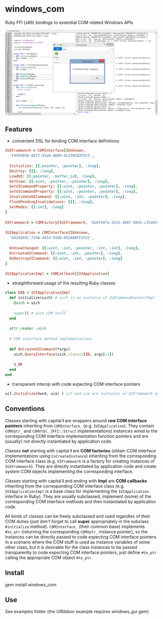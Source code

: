 # windows_com

Ruby FFI (x86) bindings to essential COM related Windows APIs

![Screenshot](./screenshot.png)

## Features

- convenient DSL for binding COM interface definitions

```ruby
IUIFramework = COMInterface[IUnknown,
  'F4F0385D-6872-43a8-AD09-4C339CB3F5C5',

  Initialize: [[:pointer, :pointer], :long],
  Destroy: [[], :long],
  LoadUI: [[:pointer, :buffer_in], :long],
  GetView: [[:uint, :pointer, :pointer], :long],
  GetUICommandProperty: [[:uint, :pointer, :pointer], :long],
  SetUICommandProperty: [[:uint, :pointer, :pointer], :long],
  InvalidateUICommand: [[:uint, :int, :pointer], :long],
  FlushPendingInvalidations: [[], :long],
  SetModes: [[:int], :long]
]

UIFramework = COMFactory[IUIFramework, '926749fa-2615-4987-8845-c33e65f2b957']

IUIApplication = COMInterface[IUnknown,
  'D428903C-729A-491d-910D-682A08FF2522',

  OnViewChanged: [[:uint, :int, :pointer, :int, :int], :long],
  OnCreateUICommand: [[:uint, :int, :pointer], :long],
  OnDestroyUICommand: [[:uint, :int, :pointer], :long]
]

IUIApplicationImpl = COMCallback[IUIApplication]
```

- straightforward usage of the resulting Ruby classes

```ruby
class UIA < IUIApplicationImpl
  def initialize(uich) # uich is an instance of IUICommandHandlerImpl
    @uich = uich

    super() # wire COM stuff
  end

  attr_reader :uich

  # COM interface method implementations

  def OnCreateUICommand(*args)
    uich.QueryInterface(uich.class::IID, args[-1])

    S_OK
  end
end
```

- transparent interop with code expecting COM interface pointers

```ruby
uif.Initialize(hwnd, uia) # uif and uia are instances of UIFramework and IUIApplicationImpl respectively
```

## Conventions

Classes starting with capital __I__ are wrappers around __raw COM interface pointers__ inheriting from `COMInterface_` (e.g. `IUIApplication`). They contain `COMVptr_` and `COMVtbl_` (`FFI::Struct` implementations) instances wired to the corresponding COM interface implementation function pointers and are (usually) not directly instantiated by application code.

Classes __not__ starting with capital __I__ are __COM factories__ (obtain COM interface implementations using `CoCreateInstance`) inheriting from the corresponding COM interface class (e.g. `UIFramework` is a factory for creating instances of `IUIFramework`). They are directly instantiated by application code and create system COM objects implementing the corresponding interface.

Classes starting with capital __I__ and ending with __Impl__ are __COM callbacks__ inheriting from the corresponding COM interface class (e.g. `IUIApplicationImpl` is a base class for implementing the `IUIApplication` interface in Ruby). They are usually subclassed, implement (some) of the corresponding COM interface methods and then instantiated by application code.

All kinds of classes can be freely subclassed and used regardles of their COM duties (just don't forget to call __super__ appropriately in the subclass `#initialize` method). `COMInterface_` (their common base) implements `#to_ptr` (returning the corresponding `COMVptr_` instance pointer), so the instances can be directly passed to code expecting COM interface pointers. In a scenario where the COM stuff is used as instance variables of some other class, but it is desirable for the class instances to be passed transparently to code expecting COM interface pointers, just define `#to_ptr` calling the appropriate COM object `#to_ptr`.

## Install

gem install windows_com

## Use

See examples folder (the UIRibbon example requires windows_gui gem)
